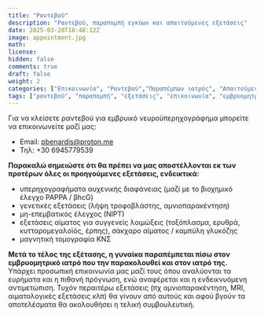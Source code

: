 ```yaml
---
title: "Ραντεβού"
description: "Ραντεβού, παραπομπή εγκύων και απαιτούμενες εξετάσεις"
date: 2025-03-28T18:48:12Z
image: appointment.jpg
math: 
license: 
hidden: false
comments: true
draft: false
weight: 2
categories: ["Επικοινωνία", "Ραντεβού","Παραπέμπων ιατρός", "Απαιτούμενες εξετάσεις"]
tags: ["ραντεβού", "παραπομπή", "εξετάσεις", "επικοινωνία", "εμβρυομητρικός"]
---
```


Για να κλείσετε ραντεβού για εμβρυικό νευροϋπερηχογράφημα μπορείτε να επικοινωνείτε μαζί μας: 

- Email: pbenardis@proton.me
- Τηλ: +30 6945779539

**Παρακαλώ σημειώστε ότι θα πρέπει να μας αποστέλλονται εκ των προτέρων όλες οι προηγούμενες εξετάσεις, ενδεικτικά:**
- υπερηχογραφήματα αυχενικής διαφάνειας (μαζί με το βιοχημικό έλεγχο ΡΑΡΡΑ / βhcG)
- γενετικές εξετάσεις (λήψη τροφοβλάστης, αμνιοπαρακέντηση)
- μη-επεμβατικός έλεγχος (ΝΙΡΤ)
- εξετάσεις αίματος για συγγενείς λοιμώξεις (τοξόπλασμα, ερυθρά, κυτταρομεγαλοϊός, έρπης), σάκχαρο αίματος / καμπύλη γλυκόζης
- μαγνητική τομογραφία ΚΝΣ

**Μετά το τέλος της εξέτασης, η γυναίκα παραπέμπεται πίσω στον εμβρυομητρικό ιατρό που την παρακολουθεί και στον ιατρό της.** Υπάρχει προσωπική επικοινωνία μας μαζί τους όπου αναλύονται τα ευρήματα και η πιθανή πρόγνωση, ενώ αναφέρεται και η ενδεικνυόμενη αντιμετώπιση. Τυχόν περαιτέρω εξετάσεις (πχ αμνιοπαρακέντηση, MRI, αιματολογικές εξετάσεις κλπ) θα γίνουν από αυτούς και αφού βγούν τα αποτελέσματα θα ακολουθήσει η τελική συμβουλευτική.




